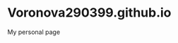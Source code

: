 # Voronova290399.github.io
My personal page
<!doctype html>
<html>
	<head>
		<meta charset="utf-8">
		<title>Моя личная страничка</tite>
	</head>
	<body>
	<left><h1>Воронова Ксения</h1></left>
	<left><img alt="Это я" width="15%" src="me.jpg"></left>
	<br/>
	<h2>Контакты:</h2>
	Страничка <a href=https://vk.com/id173912231/>vkontakte</a>
	<br/>
	<a href=https://github.com/Voronova290399>GitHub</a>
	<br/>
	Телефон: <b>+7(925)1659739</b>
	<br/>
	E-mail:<i>ksvoronova@edu.hse.ru</i>	
	</body>
</html>